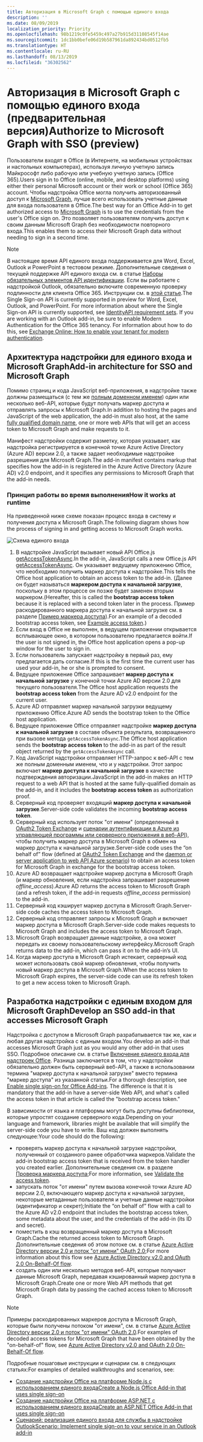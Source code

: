 ```yaml
---
title: Авторизация в Microsoft Graph с помощью единого входа
description: ''
ms.date: 08/09/2019
localization_priority: Priority
ms.openlocfilehash: 98b1219c0fe5459c497a27b915d31108545f14ae
ms.sourcegitcommit: 1dc1bb0befe06d19b587961da892434bd0512fb5
ms.translationtype: HT
ms.contentlocale: ru-RU
ms.lasthandoff: 08/13/2019
ms.locfileid: "36302562"
---
```

# <a name="authorize-to-microsoft-graph-with-sso-preview"></a><span data-ttu-id="b5e7d-102">Авторизация в Microsoft Graph с помощью единого входа (предварительная версия)</span><span class="sxs-lookup"><span data-stu-id="b5e7d-102">Authorize to Microsoft Graph with SSO (preview)</span></span>

<span data-ttu-id="b5e7d-103">Пользователи входят в Office (в Интернете, на мобильных устройствах и настольных компьютерах), используя личную учетную запись Майкрософт либо рабочую или учебную учетную запись (Office 365).</span><span class="sxs-lookup"><span data-stu-id="b5e7d-103">Users sign in to Office (online, mobile, and desktop platforms) using either their personal Microsoft account or their work or school (Office 365) account.</span></span> <span data-ttu-id="b5e7d-104">Чтобы надстройка Office могла получить авторизованный доступ к [Microsoft Graph](https://developer.microsoft.com/graph/docs), лучше всего использовать учетные данные для входа пользователя в Office.</span><span class="sxs-lookup"><span data-stu-id="b5e7d-104">The best way for an Office Add-in to get authorized access to [Microsoft Graph](https://developer.microsoft.com/graph/docs) is to use the credentials from the user's Office sign on.</span></span> <span data-ttu-id="b5e7d-105">Это позволяет пользователям получить доступ к своим данным Microsoft Graph без необходимости повторного входа.</span><span class="sxs-lookup"><span data-stu-id="b5e7d-105">This enables them to access their Microsoft Graph data without needing to sign in a second time.</span></span> 

> [!NOTE]
> <span data-ttu-id="b5e7d-p102">В настоящее время API единого входа поддерживается для Word, Excel, Outlook и PowerPoint в тестовом режиме. Дополнительные сведения о текущей поддержке API единого входа см. в статье [Наборы обязательных элементов API идентификации](/office/dev/add-ins/reference/requirement-sets/identity-api-requirement-sets). Если вы работаете с надстройкой Outlook, обязательно включите современную проверку подлинности для клиента Office 365. Инструкции см. в [этой статье](https://social.technet.microsoft.com/wiki/contents/articles/32711.exchange-online-how-to-enable-your-tenant-for-modern-authentication.aspx).</span><span class="sxs-lookup"><span data-stu-id="b5e7d-p102">The Single Sign-on API is currently supported in preview for Word, Excel, Outlook, and PowerPoint. For more information about where the Single Sign-on API is currently supported, see [IdentityAPI requirement sets](/office/dev/add-ins/reference/requirement-sets/identity-api-requirement-sets). If you are working with an Outlook add-in, be sure to enable Modern Authentication for the Office 365 tenancy. For information about how to do this, see [Exchange Online: How to enable your tenant for modern authentication](https://social.technet.microsoft.com/wiki/contents/articles/32711.exchange-online-how-to-enable-your-tenant-for-modern-authentication.aspx).</span></span>

## <a name="add-in-architecture-for-sso-and-microsoft-graph"></a><span data-ttu-id="b5e7d-110">Архитектура надстройки для единого входа и Microsoft Graph</span><span class="sxs-lookup"><span data-stu-id="b5e7d-110">Add-in architecture for SSO and Microsoft Graph</span></span>

<span data-ttu-id="b5e7d-111">Помимо страниц и кода JavaScript веб-приложения, в надстройке также должны размещаться (с тем же [полным доменном именем](/windows/desktop/DNS/f-gly#_dns_fully_qualified_domain_name_fqdn__gly)) один или несколько веб-API, которые будут получать маркер доступа и отправлять запросы к Microsoft Graph.</span><span class="sxs-lookup"><span data-stu-id="b5e7d-111">In addition to hosting the pages and JavaScript of the web application, the add-in must also host, at the same [fully qualified domain name](/windows/desktop/DNS/f-gly#_dns_fully_qualified_domain_name_fqdn__gly), one or more web APIs that will get an access token to Microsoft Graph and make requests to it.</span></span>

<span data-ttu-id="b5e7d-112">Манифест надстройки содержит разметку, которая указывает, как надстройка регистрируется в конечной точке Azure Active Directory (Azure AD) версии 2.0, а также задает необходимые надстройке разрешения для Microsoft Graph.</span><span class="sxs-lookup"><span data-stu-id="b5e7d-112">The add-in manifest contains markup that specifies how the add-in is registered in the Azure Active Directory (Azure AD) v2.0 endpoint, and it specifies any permissions to Microsoft Graph that the add-in needs.</span></span>

### <a name="how-it-works-at-runtime"></a><span data-ttu-id="b5e7d-113">Принцип работы во время выполнения</span><span class="sxs-lookup"><span data-stu-id="b5e7d-113">How it works at runtime</span></span>

<span data-ttu-id="b5e7d-114">На приведенной ниже схеме показан процесс входа в систему и получения доступа к Microsoft Graph.</span><span class="sxs-lookup"><span data-stu-id="b5e7d-114">The following diagram shows how the process of signing in and getting access to Microsoft Graph works.</span></span>

![Схема единого входа](../images/sso-access-to-microsoft-graph.png)

1. <span data-ttu-id="b5e7d-116">В надстройке JavaScript вызывает новый API Office.js [getAccessTokenAsync](/office/dev/add-ins/develop/sso-in-office-add-ins#sso-api-reference).</span><span class="sxs-lookup"><span data-stu-id="b5e7d-116">In the add-in, JavaScript calls a new Office.js API [getAccessTokenAsync](/office/dev/add-ins/develop/sso-in-office-add-ins#sso-api-reference).</span></span> <span data-ttu-id="b5e7d-117">Он указывает ведущему приложению Office, что необходимо получить маркер доступа к надстройке.</span><span class="sxs-lookup"><span data-stu-id="b5e7d-117">This tells the Office host application to obtain an access token to the add-in.</span></span> <span data-ttu-id="b5e7d-118">(Далее он будет называться **маркером доступа к начальной загрузке**, поскольку в этом процессе он позже будет заменен вторым маркером.</span><span class="sxs-lookup"><span data-stu-id="b5e7d-118">(Hereafter, this is called the **bootstrap access token** because it is replaced with a second token later in the process.</span></span> <span data-ttu-id="b5e7d-119">Пример раскодированного маркера доступа к начальной загрузке см. в разделе [Пример маркера доступа](sso-in-office-add-ins.md#example-access-token)).</span><span class="sxs-lookup"><span data-stu-id="b5e7d-119">For an example of a decoded bootstrap access token, see [Example access token](sso-in-office-add-ins.md#example-access-token).)</span></span>
1. <span data-ttu-id="b5e7d-120">Если вход в Office не выполнен, в ведущем приложении открывается всплывающее окно, в котором пользователю предлагается войти.</span><span class="sxs-lookup"><span data-stu-id="b5e7d-120">If the user is not signed in, the Office host application opens a pop-up window for the user to sign in.</span></span>
1. <span data-ttu-id="b5e7d-121">Если пользователь запускает надстройку в первый раз, ему предлагается дать согласие.</span><span class="sxs-lookup"><span data-stu-id="b5e7d-121">If this is the first time the current user has used your add-in, he or she is prompted to consent.</span></span>
1. <span data-ttu-id="b5e7d-122">Ведущее приложение Office запрашивает **маркер доступа к начальной загрузке** у конечной точки Azure AD версии 2.0 для текущего пользователя.</span><span class="sxs-lookup"><span data-stu-id="b5e7d-122">The Office host application requests the **bootstrap access token** from the Azure AD v2.0 endpoint for the current user.</span></span>
1. <span data-ttu-id="b5e7d-123">Azure AD отправляет маркер начальной загрузки ведущему приложению Office.</span><span class="sxs-lookup"><span data-stu-id="b5e7d-123">Azure AD sends the bootstrap token to the Office host application.</span></span>
1. <span data-ttu-id="b5e7d-124">Ведущее приложение Office отправляет надстройке **маркер доступа к начальной загрузке** в составе объекта результата, возвращенного при вызове метода `getAccessTokenAsync`.</span><span class="sxs-lookup"><span data-stu-id="b5e7d-124">The Office host application sends the **bootstrap access token** to the add-in as part of the result object returned by the `getAccessTokenAsync` call.</span></span>
1. <span data-ttu-id="b5e7d-125">Код JavaScript надстройки отправляет HTTP-запрос к веб-API с тем же полным доменным именем, что и у надстройки. Этот запрос включает **маркер доступа к начальной загрузке** в качестве подтверждения авторизации.</span><span class="sxs-lookup"><span data-stu-id="b5e7d-125">JavaScript in the add-in makes an HTTP request to a web API that is hosted at the same fully-qualified domain as the add-in, and it includes the **bootstrap access token** as authorization proof.</span></span>  
1. <span data-ttu-id="b5e7d-126">Серверный код проверяет входящий **маркер доступа к начальной загрузке**.</span><span class="sxs-lookup"><span data-stu-id="b5e7d-126">Server-side code validates the incoming **bootstrap access token**.</span></span>
1. <span data-ttu-id="b5e7d-127">Серверный код использует поток "от имени" (определенный в [OAuth2 Token Exchange](https://tools.ietf.org/html/draft-ietf-oauth-token-exchange-02) и [сценарии аутентификации в Azure из управляющей программы или серверного приложения в веб-API](/azure/active-directory/develop/active-directory-authentication-scenarios)), чтобы получить маркер доступа в Microsoft Graph в обмен на маркер доступа к начальной загрузке.</span><span class="sxs-lookup"><span data-stu-id="b5e7d-127">Server-side code uses the “on behalf of” flow (defined at [OAuth2 Token Exchange](https://tools.ietf.org/html/draft-ietf-oauth-token-exchange-02) and the [daemon or server application to web API Azure scenario](/azure/active-directory/develop/active-directory-authentication-scenarios)) to obtain an access token for Microsoft Graph in exchange for the bootstrap access token.</span></span>
1. <span data-ttu-id="b5e7d-128">Azure AD возвращает надстройке маркер доступа в Microsoft Graph (и маркер обновления, если надстройка запрашивает разрешение *offline_access*).</span><span class="sxs-lookup"><span data-stu-id="b5e7d-128">Azure AD returns the access token to Microsoft Graph (and a refresh token, if the add-in requests *offline_access* permission) to the add-in.</span></span>
1. <span data-ttu-id="b5e7d-129">Серверный код кэширует маркер доступа в Microsoft Graph.</span><span class="sxs-lookup"><span data-stu-id="b5e7d-129">Server-side code caches the access token to Microsoft Graph.</span></span>
1. <span data-ttu-id="b5e7d-130">Серверный код отправляет запросы к Microsoft Graph и включает маркер доступа в Microsoft Graph.</span><span class="sxs-lookup"><span data-stu-id="b5e7d-130">Server-side code makes requests to Microsoft Graph and includes the access token to Microsoft Graph.</span></span>
1. <span data-ttu-id="b5e7d-131">Microsoft Graph возвращает данные надстройке, а она может передать их своему пользовательскому интерфейсу.</span><span class="sxs-lookup"><span data-stu-id="b5e7d-131">Microsoft Graph returns data to the add-in, which can pass it on to the add-in’s UI.</span></span>
1. <span data-ttu-id="b5e7d-132">Когда маркер доступа в Microsoft Graph истекает, серверный код может использовать свой маркер обновления, чтобы получить новый маркер доступа в Microsoft Graph.</span><span class="sxs-lookup"><span data-stu-id="b5e7d-132">When the access token to Microsoft Graph expires, the server-side code can use its refresh token to get a new access token to Microsoft Graph.</span></span>

## <a name="develop-an-sso-add-in-that-accesses-microsoft-graph"></a><span data-ttu-id="b5e7d-133">Разработка надстройки с единым входом для Microsoft Graph</span><span class="sxs-lookup"><span data-stu-id="b5e7d-133">Develop an SSO add-in that accesses Microsoft Graph</span></span>

<span data-ttu-id="b5e7d-134">Надстройка с доступом в Microsoft Graph разрабатывается так же, как и любая другая надстройка с единым входом.</span><span class="sxs-lookup"><span data-stu-id="b5e7d-134">You develop an add-in that accesses Microsoft Graph just as you would any other add-in that uses SSO.</span></span> <span data-ttu-id="b5e7d-135">Подробное описание см. в статье [Включение единого входа для надстроек Office](/office/dev/add-ins/develop/sso-in-office-add-ins). Разница заключается в том, что у надстройки обязательно должен быть серверный веб-API, а также в использовании термина "маркер доступа к начальной загрузке" вместо термина "маркер доступа" из указанной статьи.</span><span class="sxs-lookup"><span data-stu-id="b5e7d-135">For a thorough description, see [Enable single sign-on for Office Add-ins](/office/dev/add-ins/develop/sso-in-office-add-ins). The difference is that it is mandatory that the add-in have a server-side Web API, and what's called the access token in that article is called the "bootstrap access token."</span></span> 

<span data-ttu-id="b5e7d-136">В зависимости от языка и платформы могут быть доступны библиотеки, которые упростят создание серверного кода.</span><span class="sxs-lookup"><span data-stu-id="b5e7d-136">Depending on your language and framework, libraries might be available that will simplify the server-side code you have to write.</span></span> <span data-ttu-id="b5e7d-137">Ваш код должен выполнять следующее:</span><span class="sxs-lookup"><span data-stu-id="b5e7d-137">Your code should do the following:</span></span>

* <span data-ttu-id="b5e7d-138">проверять маркер доступа к начальной загрузке надстройки, полученный от созданного ранее обработчика маркеров.</span><span class="sxs-lookup"><span data-stu-id="b5e7d-138">Validate the add-in bootstrap access token that is received from the token handler you created earlier.</span></span> <span data-ttu-id="b5e7d-139">Дополнительные сведения см. в разделе [Проверка маркера доступа](sso-in-office-add-ins.md#validate-the-access-token);</span><span class="sxs-lookup"><span data-stu-id="b5e7d-139">For more information, see [Validate the access token](sso-in-office-add-ins.md#validate-the-access-token).</span></span> 
* <span data-ttu-id="b5e7d-140">запускать поток "от имени" путем вызова конечной точки Azure AD версии 2.0, включающего маркер доступа к начальной загрузке, некоторые метаданные пользователя и учетные данные надстройки (идентификатор и секрет);</span><span class="sxs-lookup"><span data-stu-id="b5e7d-140">Initiate the “on behalf of” flow with a call to the Azure AD v2.0 endpoint that includes the bootstrap access token, some metadata about the user, and the credentials of the add-in (its ID and secret).</span></span>
* <span data-ttu-id="b5e7d-141">поместить в кэш возвращенный маркер доступа в Microsoft Graph.</span><span class="sxs-lookup"><span data-stu-id="b5e7d-141">Cache the returned access token to Microsoft Graph.</span></span> <span data-ttu-id="b5e7d-142">Дополнительные сведения об этом потоке см. в статье [Azure Active Directory версии 2.0 и поток "от имени" OAuth 2.0](/azure/active-directory/develop/active-directory-v2-protocols-oauth-on-behalf-of);</span><span class="sxs-lookup"><span data-stu-id="b5e7d-142">For more information about this flow see [Azure Active Directory v2.0 and OAuth 2.0 On-Behalf-Of flow](/azure/active-directory/develop/active-directory-v2-protocols-oauth-on-behalf-of).</span></span>
* <span data-ttu-id="b5e7d-143">создать один или несколько методов веб-API, которые получают данные Microsoft Graph, передавая кэшированный маркер доступа в Microsoft Graph.</span><span class="sxs-lookup"><span data-stu-id="b5e7d-143">Create one or more Web API methods that get Microsoft Graph data by passing the cached access token to Microsoft Graph.</span></span>

> [!NOTE]
> <span data-ttu-id="b5e7d-144">Примеры раскодированных маркеров доступа в Microsoft Graph, которые были получены потоком "от имени", см. в статье [Azure Active Directory версии 2.0 и поток "от имени" OAuth 2.0](/azure/active-directory/develop/active-directory-v2-protocols-oauth-on-behalf-of).</span><span class="sxs-lookup"><span data-stu-id="b5e7d-144">For examples of decoded access tokens for Microsoft Graph that have been obtained by the "on-behalf-of" flow, see [Azure Active Directory v2.0 and OAuth 2.0 On-Behalf-Of flow](/azure/active-directory/develop/active-directory-v2-protocols-oauth-on-behalf-of).</span></span>

<span data-ttu-id="b5e7d-145">Подробные пошаговые инструкции и сценарии см. в следующих статьях:</span><span class="sxs-lookup"><span data-stu-id="b5e7d-145">For examples of detailed walkthroughs and scenarios, see:</span></span>

* [<span data-ttu-id="b5e7d-146">Создание надстройки Office на платформе Node.js с использованием единого входа</span><span class="sxs-lookup"><span data-stu-id="b5e7d-146">Create a Node.js Office Add-in that uses single sign-on</span></span>](create-sso-office-add-ins-nodejs.md)
* [<span data-ttu-id="b5e7d-147">Создание надстройки Office на платформе ASP.NET с использованием единого входа</span><span class="sxs-lookup"><span data-stu-id="b5e7d-147">Create an ASP.NET Office Add-in that uses single sign-on</span></span>](create-sso-office-add-ins-aspnet.md)
* [<span data-ttu-id="b5e7d-148">Сценарий: реализация единого входа для службы в надстройке Outlook</span><span class="sxs-lookup"><span data-stu-id="b5e7d-148">Scenario: Implement single sign-on to your service in an Outlook add-in</span></span>](/outlook/add-ins/implement-sso-in-outlook-add-in)
